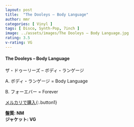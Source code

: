 ```yaml
---
layout: post
title:  "The Dooleys – Body Language"
author: mmr
categories: [ Vinyl ]
tags: [ Disco, Synth-Pop, 7inch ]
image: ../assets/images/The Dooleys – Body Language.jpg
rating: 3.5
v-rating: VG
---
```


#### The Dooleys – Body Language

ザ・ドゥーリーズ – ボディ・ランゲージ

A. ボディ・ランゲージ = Body Language

B. フォーエバー = Forever

[メルカリで購入](https://jp.mercari.com/item/m84917533040){:.button1}

<div class="mt-4 mb-4 d-flex align-items-center">
<strong class="mr-1">盤質: NM</strong>
</div>
<div class="mt-4 mb-4 d-flex align-items-center">
<strong class="mr-1">ジャケット: VG</strong>
</div>
